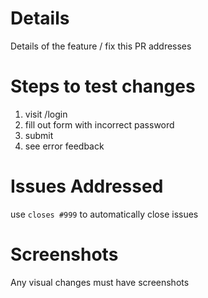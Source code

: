 # Details
Details of the feature / fix this PR addresses

# Steps to test changes
1. visit /login
2. fill out form with incorrect password
3. submit
4. see error feedback

# Issues Addressed
use `closes #999` to automatically close issues

# Screenshots
Any visual changes must have screenshots
